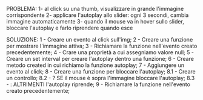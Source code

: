 PROBLEMA:
1- al click su una thumb, visualizzare in grande l'immagine corrispondente
2- applicare l'autoplay allo slider: ogni 3 secondi, cambia immagine automaticamente
3- quando il mouse va in hover sullo slider, bloccare l'autoplay e farlo riprendere quando esce

SOLUZIONE:
1 - Creare un evento al click sull'img;
2 - Creare una funzione per mostrare l'immagine attiva;
3 - Richiamare la funzione nell'evento creato precedentemente;
4 - Crare una proprietà a cui assegniamo valore null;
5 - Creare un set interval per creare l'autoplay dentro una funzione;
6 - Creare metodo created in cui richiamo la funzione autoplay;
7 - Aggiungere un evento al click;
8 - Creare una funzione per bloccare l'autoplay;
    8.1 - Creare un controllo;
    8.2 - ? SE il mouse è sopra l'immagine bloccare l'autoplay;
    8.3 - : ALTRIMENTI l'autoplay riprende;
9 - Richiamare la funzione nell'evento creato precedentemente;